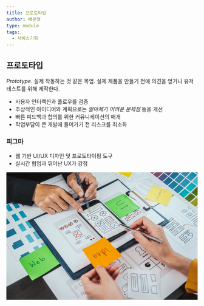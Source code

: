 ```yaml
---
title: 프로토타입
author: 배문형
type: module
tags:
  - 서비스기획
---
```


## 프로토타입

*Prototype*. 실제 작동하는 것 같은 목업. 실제 제품을 만들기 전에 의견을 얻거나 유저 테스트를 위해 제작한다.

- 사용자 인터랙션과 플로우를 검증
- 추상적인 아이디어와 계획으로는 *알아채기 어려운 문제점* 등을 개선
- 빠른 피드백과 합의를 위한 커뮤니케이션의 매개
- 작업부담이 큰 개발에 들어가기 전 리스크를 최소화

### 피그마

- 웹 기반 UI/UX 디자인 및 프로토타이핑 도구
- 실시간 협업과 뛰어난 UX가 강점

![](../attachments/ux-prototype.png)